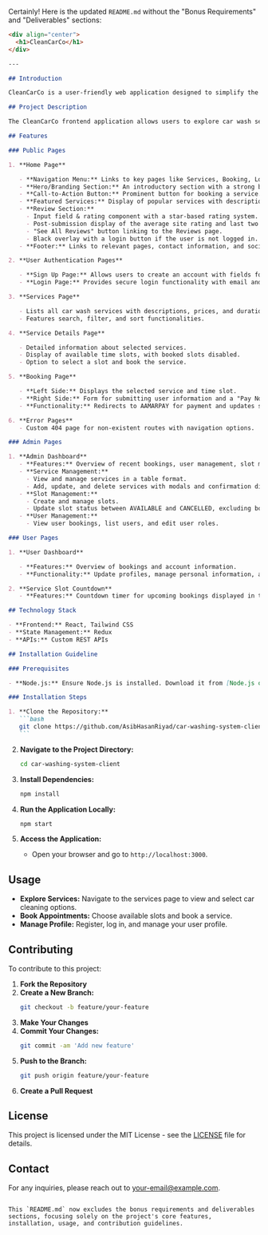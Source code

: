 Certainly! Here is the updated `README.md` without the "Bonus Requirements" and "Deliverables" sections:

````markdown
<div align="center">
  <h1>CleanCarCo</h1>
</div>

---

## Introduction

CleanCarCo is a user-friendly web application designed to simplify the car wash booking process. This frontend application provides users with easy navigation, a streamlined booking experience, and a comprehensive admin dashboard for managing services, slots, and users.

## Project Description

The CleanCarCo frontend application allows users to explore car wash services, book appointments, and manage their profiles. Administrators can manage services, slots, and users from a dedicated dashboard. The application is built with React and styled using Tailwind CSS.

## Features

### Public Pages

1. **Home Page**

   - **Navigation Menu:** Links to key pages like Services, Booking, Login, and other essential sections.
   - **Hero/Branding Section:** An introductory section with a strong branding message and visuals.
   - **Call-to-Action Button:** Prominent button for booking a service.
   - **Featured Services:** Display of popular services with descriptions and images.
   - **Review Section:**
     - Input field & rating component with a star-based rating system.
     - Post-submission display of the average site rating and last two user reviews.
     - "See All Reviews" button linking to the Reviews page.
     - Black overlay with a login button if the user is not logged in.
   - **Footer:** Links to relevant pages, contact information, and social media links.

2. **User Authentication Pages**

   - **Sign Up Page:** Allows users to create an account with fields for name, email, password, phone number, and address.
   - **Login Page:** Provides secure login functionality with email and password fields.

3. **Services Page**

   - Lists all car wash services with descriptions, prices, and durations.
   - Features search, filter, and sort functionalities.

4. **Service Details Page**

   - Detailed information about selected services.
   - Display of available time slots, with booked slots disabled.
   - Option to select a slot and book the service.

5. **Booking Page**

   - **Left Side:** Displays the selected service and time slot.
   - **Right Side:** Form for submitting user information and a "Pay Now" button for payment processing.
   - **Functionality:** Redirects to AAMARPAY for payment and updates slot status.

6. **Error Pages**
   - Custom 404 page for non-existent routes with navigation options.

### Admin Pages

1. **Admin Dashboard**
   - **Features:** Overview of recent bookings, user management, slot management, and service management.
   - **Service Management:**
     - View and manage services in a table format.
     - Add, update, and delete services with modals and confirmation dialogs.
   - **Slot Management:**
     - Create and manage slots.
     - Update slot status between AVAILABLE and CANCELLED, excluding booked slots.
   - **User Management:**
     - View user bookings, list users, and edit user roles.

### User Pages

1. **User Dashboard**

   - **Features:** Overview of bookings and account information.
   - **Functionality:** Update profiles, manage personal information, and view past and upcoming bookings.

2. **Service Slot Countdown**
   - **Features:** Countdown timer for upcoming bookings displayed in the navbar and booking card.

## Technology Stack

- **Frontend:** React, Tailwind CSS
- **State Management:** Redux
- **APIs:** Custom REST APIs

## Installation Guideline

### Prerequisites

- **Node.js:** Ensure Node.js is installed. Download it from [Node.js official site](https://nodejs.org/).

### Installation Steps

1. **Clone the Repository:**
   ```bash
   git clone https://github.com/AsibHasanRiyad/car-washing-system-client.git
   ```
````

2. **Navigate to the Project Directory:**

   ```bash
   cd car-washing-system-client
   ```

3. **Install Dependencies:**

   ```bash
   npm install
   ```

4. **Run the Application Locally:**

   ```bash
   npm start
   ```

5. **Access the Application:**
   - Open your browser and go to `http://localhost:3000`.

## Usage

- **Explore Services:** Navigate to the services page to view and select car cleaning options.
- **Book Appointments:** Choose available slots and book a service.
- **Manage Profile:** Register, log in, and manage your user profile.

## Contributing

To contribute to this project:

1. **Fork the Repository**
2. **Create a New Branch:**
   ```bash
   git checkout -b feature/your-feature
   ```
3. **Make Your Changes**
4. **Commit Your Changes:**
   ```bash
   git commit -am 'Add new feature'
   ```
5. **Push to the Branch:**
   ```bash
   git push origin feature/your-feature
   ```
6. **Create a Pull Request**

## License

This project is licensed under the MIT License - see the [LICENSE](LICENSE) file for details.

## Contact

For any inquiries, please reach out to [your-email@example.com](mailto:your-email@example.com).

```

This `README.md` now excludes the bonus requirements and deliverables sections, focusing solely on the project's core features, installation, usage, and contribution guidelines.
```
